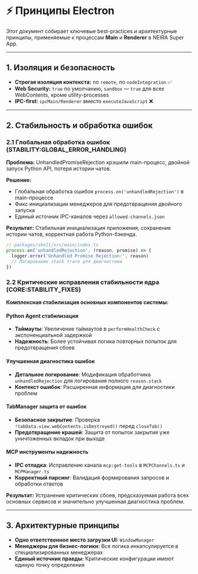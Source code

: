 # ⚡ Принципы Electron

Этот документ собирает ключевые best-practices и архитектурные принципы, применяемые к процессам **Main** и **Renderer** в NEIRA Super App.

---

## 1. Изоляция и безопасность

- **Строгая изоляция контекста:** no `remote`, no `nodeIntegration` ✅
- **Web Security:** `true` по умолчанию, `sandbox` — `true` для всех WebContents, кроме utility-processes
- **IPC-first:** `ipcMain/Renderer` вместо `executeJavaScript` ❌

---

## 2. Стабильность и обработка ошибок

### 2.1 Глобальная обработка ошибок (STABILITY:GLOBAL_ERROR_HANDLING)

**Проблема:** UnhandledPromiseRejection крэшили main-процесс, двойной запуск Python API, потеря истории чатов.

**Решение:**

- Глобальная обработка ошибок `process.on('unhandledRejection')` в main-процессе
- Фикс инициализации менеджеров для предотвращения двойного запуска
- Единый источник IPC-каналов через `allowed-channels.json`

**Результат:** Стабильная инициализация приложения, сохранение истории чатов, корректная работа Python-бэкенда.

```typescript
// packages/shell/src/main/index.ts
process.on('unhandledRejection', (reason, promise) => {
  logger.error('Unhandled Promise Rejection:', reason)
  // Логирование stack trace для диагностики
})
```

### 2.2 Критические исправления стабильности ядра (CORE:STABILITY_FIXES)

**Комплексная стабилизация основных компонентов системы:**

#### Python Agent стабилизация

- **Таймауты**: Увеличение таймаутов в `performHealthCheck` с экспоненциальной задержкой
- **Надежность**: Более устойчивая логика повторных попыток для предотвращения сбоев

#### Улучшенная диагностика ошибок

- **Детальное логирование**: Модификация обработчика `unhandledRejection` для логирования полного `reason.stack`
- **Контекст ошибок**: Расширенная информация для диагностики проблем

#### TabManager защита от ошибок

- **Безопасное закрытие**: Проверка `!tabData.view.webContents.isDestroyed()` перед `closeTab()`
- **Предотвращение крашей**: Защита от попыток закрытия уже уничтоженных вкладок при выходе

#### MCP инструменты надежность

- **IPC отладка**: Исправление канала `mcp:get-tools` в `MCPChannels.ts` и `MCPManager.ts`
- **Корректный парсинг**: Валидация формирования запросов и обработки ответов

**Результат:** Устранение критических сбоев, предсказуемая работа всех основных сервисов и значительно улучшенная диагностика проблем.

---

## 3. Архитектурные принципы

- **Одно ответственное место загрузки UI:** `WindowManager`
- **Менеджеры для бизнес-логики:** Вся логика инкапсулируется в специализированных менеджерах
- **Единый источник правды:** Критические конфигурации имеют единую точку определения
